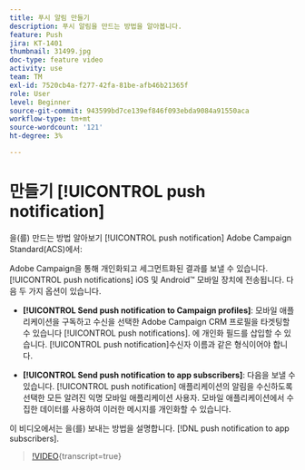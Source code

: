 ```yaml
---
title: 푸시 알림 만들기
description: 푸시 알림을 만드는 방법을 알아봅니다.
feature: Push
jira: KT-1401
thumbnail: 31499.jpg
doc-type: feature video
activity: use
team: TM
exl-id: 7520cb4a-f277-42fa-81be-afb46b21365f
role: User
level: Beginner
source-git-commit: 943599bd7ce139ef846f093ebda9084a91550aca
workflow-type: tm+mt
source-wordcount: '121'
ht-degree: 3%

---
```


# 만들기 [!UICONTROL push notification]

을(를) 만드는 방법 알아보기 [!UICONTROL push notification] Adobe Campaign Standard(ACS)에서:

Adobe Campaign을 통해 개인화되고 세그먼트화된 결과를 보낼 수 있습니다. [!UICONTROL push notifications] iOS 및 Android™ 모바일 장치에 전송됩니다. 다음 두 가지 옵션이 있습니다.

* **[!UICONTROL Send push notification to Campaign profiles]**: 모바일 애플리케이션을 구독하고 수신을 선택한 Adobe Campaign CRM 프로필을 타겟팅할 수 있습니다 [!UICONTROL push notifications]. 에 개인화 필드를 삽입할 수 있습니다. [!UICONTROL push notification]수신자 이름과 같은 형식이어야 합니다.

* **[!UICONTROL Send push notification to app subscribers]**: 다음을 보낼 수 있습니다. [!UICONTROL push notification] 애플리케이션의 알림을 수신하도록 선택한 모든 알려진 익명 모바일 애플리케이션 사용자. 모바일 애플리케이션에서 수집한 데이터를 사용하여 이러한 메시지를 개인화할 수 있습니다.

이 비디오에서는 을(를) 보내는 방법을 설명합니다. [!DNL push notification to app subscribers].

>[!VIDEO](https://video.tv.adobe.com/v/31499?learn=on){transcript=true}
